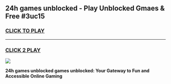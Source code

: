 
## 24h games unblocked - Play Unblocked Gmaes & Free #3uc15
<h3>
<a href="https://news.freeplayer.one?title=24h_games_unblocked&ref=24F">CLICK TO PLAY</a></h3>
<hr>

<h3>
<a href="https://news.freeplayer.one?title=24h_games_unblocked&ref=24F">CLICK 2 PLAY</a>
  
</h3>

<a href="https://news.freeplayer.one?title=24h_games_unblocked&ref=24F/"><img src="https://clearcache.store/games.png"></a>


**24h games unblocked games unblocked: Your Gateway to Fun and Accessible Online Gaming**
